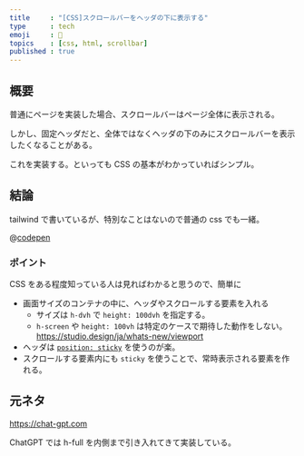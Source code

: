 ```yaml
---
title     : "[CSS]スクロールバーをヘッダの下に表示する"
type      : tech
emoji     : 🛝
topics    : [css, html, scrollbar]
published : true
---
```


## 概要

普通にページを実装した場合、スクロールバーはページ全体に表示される。

しかし、固定ヘッダだと、全体ではなくヘッダの下のみにスクロールバーを表示したくなることがある。

これを実装する。といっても CSS の基本がわかっていればシンプル。

## 結論

tailwind で書いているが、特別なことはないので普通の css でも一緒。

@[codepen](https://codepen.io/zakuro/pen/GgRyNbw?default-tab=html,result)

### ポイント

CSS をある程度知っている人は見ればわかると思うので、簡単に

- 画面サイズのコンテナの中に、ヘッダやスクロールする要素を入れる 
	- サイズは `h-dvh` で `height: 100dvh` を指定する。
	- `h-screen` や `height: 100vh` は特定のケースで期待した動作をしない。
		https://studio.design/ja/whats-new/viewport
- ヘッダは [`position: sticky`](https://developer.mozilla.org/ja/docs/Web/CSS/position#sticky) を使うのが楽。
- スクロールする要素内にも `sticky` を使うことで、常時表示される要素を作れる。

## 元ネタ

https://chat-gpt.com

ChatGPT では h-full を内側まで引き入れてきて実装している。